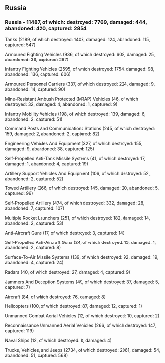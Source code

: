 
 
 ## Russia
 
 ### Russia - 11487, of which: destroyed: 7769, damaged: 444, abandoned: 420, captured: 2854

 

 

 Tanks (2189, of which destroyed: 1403, damaged: 124, abandoned: 115, captured: 547)

 Armoured Fighting Vehicles (936, of which destroyed: 608, damaged: 25, abandoned: 36, captured: 267)

 Infantry Fighting Vehicles (2595, of which destroyed: 1754, damaged: 98, abandoned: 136, captured: 606)

 Armoured Personnel Carriers (337, of which destroyed: 224, damaged: 9, abandoned: 14, captured: 90)

 Mine-Resistant Ambush Protected (MRAP) Vehicles (46, of which destroyed: 32, damaged: 4, abandoned: 1, captured: 9)

 Infantry Mobility Vehicles (198, of which destroyed: 139, damaged: 6, abandoned: 2, captured: 51)

 Command Posts And Communications Stations (245, of which destroyed: 159, damaged: 2, abandoned: 2, captured: 82)

 Engineering Vehicles And Equipment (327, of which destroyed: 155, damaged: 9, abandoned: 38, captured: 125)

 Self-Propelled Anti-Tank Missile Systems (41, of which destroyed: 17, damaged: 1, abandoned: 4, captured: 19)

 Artillery Support Vehicles And Equipment (106, of which destroyed: 52, abandoned: 2, captured: 52)

 Towed Artillery (266, of which destroyed: 145, damaged: 20, abandoned: 5, captured: 96)

 Self-Propelled Artillery (474, of which destroyed: 332, damaged: 28, abandoned: 7, captured: 107)

 Multiple Rocket Launchers (251, of which destroyed: 182, damaged: 14, abandoned: 2, captured: 53)

 Anti-Aircraft Guns (17, of which destroyed: 3, captured: 14)

 Self-Propelled Anti-Aircraft Guns (24, of which destroyed: 13, damaged: 1, abandoned: 2, captured: 8)

 Surface-To-Air Missile Systems (139, of which destroyed: 92, damaged: 19, abandoned: 4, captured: 24)

 Radars (40, of which destroyed: 27, damaged: 4, captured: 9)

 Jammers And Deception Systems (49, of which destroyed: 37, damaged: 5, captured: 7)

 Aircraft (84, of which destroyed: 76, damaged: 8)

 Helicopters (100, of which destroyed: 87, damaged: 12, captured: 1)

 Unmanned Combat Aerial Vehicles (12, of which destroyed: 10, captured: 2)

 Reconnaissance Unmanned Aerial Vehicles (266, of which destroyed: 147, captured: 119)

 Naval Ships (12, of which destroyed: 8, damaged: 4)

 Trucks, Vehicles, and Jeeps (2734, of which destroyed: 2061, damaged: 54, abandoned: 51, captured: 568)


